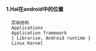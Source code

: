 #### 1.Hal在android中的位置
      层级结构
      Applications
      Application framework
      { Librarise, Android runtime }
      Linux Kernel
